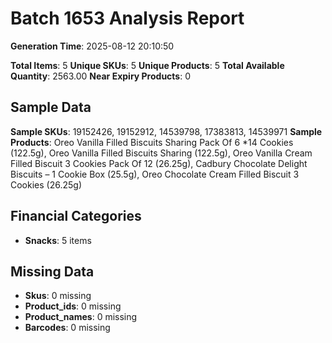 # Batch 1653 Analysis Report

**Generation Time**: 2025-08-12 20:10:50

**Total Items**: 5
**Unique SKUs**: 5
**Unique Products**: 5
**Total Available Quantity**: 2563.00
**Near Expiry Products**: 0

## Sample Data
**Sample SKUs**: 19152426, 19152912, 14539798, 17383813, 14539971
**Sample Products**: Oreo Vanilla Filled Biscuits Sharing Pack Of 6 *14 Cookies (122.5g), Oreo Vanilla Filled Biscuits Sharing (122.5g), Oreo Vanilla Cream Filled Biscuit 3 Cookies Pack Of 12 (26.25g), Cadbury Chocolate Delight Biscuits – 1 Cookie Box (25.5g), Oreo Chocolate Cream Filled Biscuit 3 Cookies (26.25g)

## Financial Categories
- **Snacks**: 5 items

## Missing Data
- **Skus**: 0 missing
- **Product_ids**: 0 missing
- **Product_names**: 0 missing
- **Barcodes**: 0 missing
